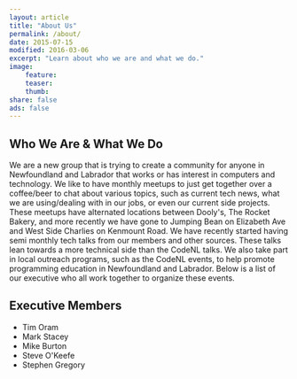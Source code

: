 ```yaml
---
layout: article
title: "About Us"
permalink: /about/
date: 2015-07-15
modified: 2016-03-06
excerpt: "Learn about who we are and what we do."
image:
    feature:
    teaser:
    thumb:
share: false
ads: false
---
```

<!--
This page is still a work in progress.

## History

## Goals
We are a new group that is trying to create a community for anyone in Newfoundland and Labrador that works or has interest in computers and technology.

## Mission Statement
-->

## Who We Are & What We Do
We are a new group that is trying to create a community for anyone in Newfoundland and Labrador that works or has interest in computers and technology. We like to have monthly meetups to just get together over a coffee/beer to chat about various topics, such as current tech news, what we are using/dealing with in our jobs, or even our current side projects. These meetups have alternated locations between Dooly's, The Rocket Bakery, and more recently we have gone to Jumping Bean on Elizabeth Ave and West Side Charlies on Kenmount Road. We have recently started having semi monthly tech talks from our members and other sources. These talks lean towards a more technical side than the CodeNL talks. We also take part in local outreach programs, such as the CodeNL events, to help promote programming education in Newfoundland and Labrador. Below is a list of our executive who all work together to organize these events.

## Executive Members
- Tim Oram
- Mark Stacey
- Mike Burton
- Steve O'Keefe
- Stephen Gregory

